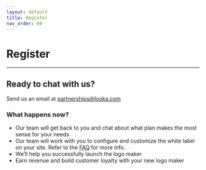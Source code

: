 ```yaml
---
layout: default
title: Register
nav_order: 60
---
```


# Register

---

## Ready to chat with us? ##

Send us an email at <partnerships@looka.com>

### What happens now? ###
- Our team will get back to you and chat about what plan makes the most sense for your needs
- Our team will work with you to configure and customize the white label on your site. Refer to the [FAQ](https://docs.looka.com/faq.html) for more info.
- We’ll help you successfully launch the logo maker
- Earn revenue and build customer loyalty with your new logo maker